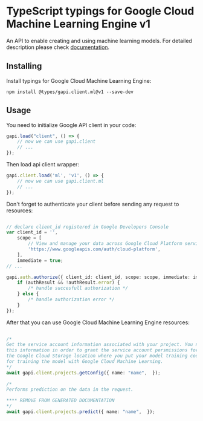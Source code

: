 # TypeScript typings for Google Cloud Machine Learning Engine v1
An API to enable creating and using machine learning models.
For detailed description please check [documentation](https://cloud.google.com/ml/).

## Installing

Install typings for Google Cloud Machine Learning Engine:
```
npm install @types/gapi.client.ml@v1 --save-dev
```

## Usage

You need to initialize Google API client in your code:
```typescript
gapi.load("client", () => { 
    // now we can use gapi.client
    // ... 
});
```

Then load api client wrapper:
```typescript
gapi.client.load('ml', 'v1', () => {
    // now we can use gapi.client.ml
    // ... 
});
```

Don't forget to authenticate your client before sending any request to resources:
```typescript

// declare client_id registered in Google Developers Console
var client_id = '',
    scope = [     
        // View and manage your data across Google Cloud Platform services
        'https://www.googleapis.com/auth/cloud-platform',
    ],
    immediate = true;
// ...

gapi.auth.authorize({ client_id: client_id, scope: scope, immediate: immediate }, authResult => {
    if (authResult && !authResult.error) {
        /* handle succesfull authorization */
    } else {
        /* handle authorization error */
    }
});            
```

After that you can use Google Cloud Machine Learning Engine resources:

```typescript 
    
/* 
Get the service account information associated with your project. You need
this information in order to grant the service account persmissions for
the Google Cloud Storage location where you put your model training code
for training the model with Google Cloud Machine Learning.  
*/
await gapi.client.projects.getConfig({ name: "name",  }); 
    
/* 
Performs prediction on the data in the request.

**** REMOVE FROM GENERATED DOCUMENTATION  
*/
await gapi.client.projects.predict({ name: "name",  });
```
